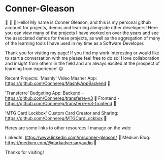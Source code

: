 # Conner-Gleason
💾 📢 💾
Hello! My name is Conner Gleason, and this is my personal github account for projects, demos and learning alongside other developers!
Here you can view many of the projects I have worked on over the years and see the associated demos for these projects, as well as the aggregation of many of the learning tools I have used in my time as a Software Developer. 

Thank you for visiting my page! If you find my work interesting or would like to start a conversation with me please feel free to do so! I love collaboration and insight from others in the field and am always excited at the prospect of learning from experience! 😊

Recent Projects: 
'Mashly' Video Masher App: https://github.com/Connereg/MashlyAppBackend 🔗

'Transferre' Budgeting App: 
Backend - https://github.com/Connereg/transferre-v3 🔗
Frontend - https://github.com/Connereg/transferre-v3-frontend 🔗

'MTG Card Lockbox' Custom Card Creator and Sharing:  https://github.com/Connereg/MTGCardLockbox 🔗

Heres are some links to other resources I manage on the web:

LinkedIn: https://www.linkedin.com/in/conner-gleason/ 🔗
Medium Blog: https://medium.com/@darkadversaryaudio 🔗

Thanks for visiting!

